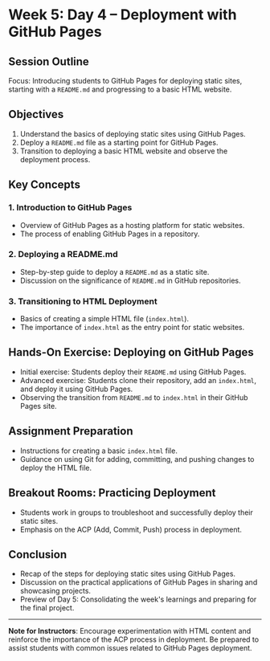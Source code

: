 # Week 5: Day 4 – Deployment with GitHub Pages

## Session Outline

Focus: Introducing students to GitHub Pages for deploying static sites, starting with a `README.md` and progressing to a basic HTML website.

## Objectives

1. Understand the basics of deploying static sites using GitHub Pages.
2. Deploy a `README.md` file as a starting point for GitHub Pages.
3. Transition to deploying a basic HTML website and observe the deployment process.

## Key Concepts

### 1. Introduction to GitHub Pages

- Overview of GitHub Pages as a hosting platform for static websites.
- The process of enabling GitHub Pages in a repository.

### 2. Deploying a README.md

- Step-by-step guide to deploy a `README.md` as a static site.
- Discussion on the significance of `README.md` in GitHub repositories.

### 3. Transitioning to HTML Deployment

- Basics of creating a simple HTML file (`index.html`).
- The importance of `index.html` as the entry point for static websites.

## Hands-On Exercise: Deploying on GitHub Pages

- Initial exercise: Students deploy their `README.md` using GitHub Pages.
- Advanced exercise: Students clone their repository, add an `index.html`, and deploy it using GitHub Pages.
- Observing the transition from `README.md` to `index.html` in their GitHub Pages site.

## Assignment Preparation

- Instructions for creating a basic `index.html` file.
- Guidance on using Git for adding, committing, and pushing changes to deploy the HTML file.

## Breakout Rooms: Practicing Deployment

- Students work in groups to troubleshoot and successfully deploy their static sites.
- Emphasis on the ACP (Add, Commit, Push) process in deployment.

## Conclusion

- Recap of the steps for deploying static sites using GitHub Pages.
- Discussion on the practical applications of GitHub Pages in sharing and showcasing projects.
- Preview of Day 5: Consolidating the week's learnings and preparing for the final project.

---

**Note for Instructors**: Encourage experimentation with HTML content and reinforce the importance of the ACP process in deployment. Be prepared to assist students with common issues related to GitHub Pages deployment.
